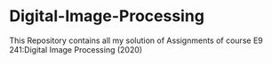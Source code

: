 # Digital-Image-Processing
This Repository contains all my solution of Assignments of course E9 241:Digital Image Processing (2020)
